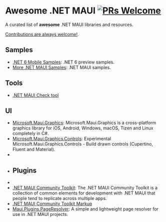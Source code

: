 # Awesome .NET MAUI [![PRs Welcome](https://img.shields.io/badge/PRs-welcome-brightgreen.svg?style=flat-square)](http://makeapullrequest.com)

A curated list of **awesome** .NET MAUI libraries and resources.

[Contributions are always welcome!](CONTRIBUTING.md).

## Samples

- [.NET 6 Mobile Samples](https://github.com/dotnet/net6-mobile-samples): .NET 6 preview samples.
- [More .NET MAUI Samples](https://github.com/jsuarezruiz/dotnet-maui-samples): .NET MAUI samples.

## Tools

- [.NET MAUI Check tool](https://github.com/Redth/dotnet-maui-check)
 
## UI

- [Microsoft.Maui.Graphics](https://github.com/dotnet/Microsoft.Maui.Graphics): Microsoft.Maui.Graphics is a cross-platform graphics library for iOS, Android, Windows, macOS, Tizen and Linux completely in C#.
- [Microsoft.Maui.Graphics.Controls](https://github.com/dotnet/Microsoft.Maui.Graphics.Controls): Experimental Microsoft.Maui.Graphics.Controls - Build drawn controls (Cupertino, Fluent and Material).
- 
- ## Plugins
- 
- [.NET MAUI Community Toolkit](https://github.com/CommunityToolkit/Maui): The .NET MAUI Community Toolkit is a collection of common elements for development with .NET MAUI that people tend to replicate across multiple apps. 
- [.NET MAUI Community Toolkit Markup](https://github.com/CommunityToolkit/Maui.Markup)
- [Maui.Plugins.PageResolver](https://github.com/matt-goldman/Maui.Plugins.PageResolver): A simple and lightweight page resolver for use in .NET MAUI projects.